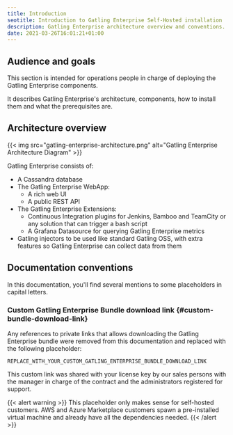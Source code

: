```yaml
---
title: Introduction
seotitle: Introduction to Gatling Enterprise Self-Hosted installation
description: Gatling Enterprise architecture overview and conventions.
date: 2021-03-26T16:01:21+01:00
---
```


## Audience and goals

This section is intended for operations people in charge of deploying the Gatling Enterprise components.

It describes Gatling Enterprise's architecture, components, how to install them and what the prerequisites are.

## Architecture overview

{{< img src="gatling-enterprise-architecture.png" alt="Gatling Enterprise Architecture Diagram" >}}

Gatling Enterprise consists of:

- A Cassandra database
- The Gatling Enterprise WebApp:
  * A rich web UI
  * A public REST API
- The Gatling Enterprise Extensions:
  * Continuous Integration plugins for Jenkins, Bamboo and TeamCity or any solution that can trigger a bash script
  * A Grafana Datasource for querying Gatling Enterprise metrics
- Gatling injectors to be used like standard Gatling OSS, with extra features so Gatling Enterprise can collect data from them

## Documentation conventions

In this documentation, you'll find several mentions to some placeholders in capital letters.

### Custom Gatling Enterprise Bundle download link {#custom-bundle-download-link}

Any references to private links that allows downloading the Gatling Enterprise bundle were removed from this documentation and replaced with the following placeholder:

```
REPLACE_WITH_YOUR_CUSTOM_GATLING_ENTERPRISE_BUNDLE_DOWNLOAD_LINK
```

This custom link was shared with your license key by our sales persons with the manager in charge of the contract and the administrators registered for support.

{{< alert warning >}}
This placeholder only makes sense for self-hosted customers. AWS and Azure Marketplace customers spawn a pre-installed virtual machine and already have all the dependencies needed.
{{< /alert >}}
